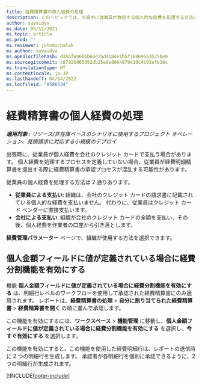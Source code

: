 ```yaml
---
title: 経費精算書の個人経費の処理
description: このトピックでは、出張中に従業員が負担する個人的な経費を処理する方法に関する情報を説明します。
author: suvaidya
ms.date: 05/11/2021
ms.topic: article
ms.prod: ''
ms.reviewer: johnmichalak
ms.author: suvaidya
ms.openlocfilehash: d35bf6960bb60e2ad4184e1b5f188695a3525be0
ms.sourcegitcommit: c0792bd65d92db25e0e8864879a19c4b93efb10c
ms.translationtype: HT
ms.contentlocale: ja-JP
ms.lasthandoff: 04/14/2022
ms.locfileid: "8586534"
---
```

# <a name="work-with-personal-expenses-on-an-expense-report"></a>経費精算書の個人経費の処理

_**適用対象 :** リソース/非在庫ベースのシナリオに使用するプロジェクト オペレーション、見積請求に対応する小規模のデプロイ_

出張時に、従業員が個人経費を会社のクレジット カードで支払う場合があります。 個人経費を処理するプロセスを定義していない場合、従業員が経費明細精算書を提出する際に経費精算書の承認プロセスが混乱する可能性があります。

従業員の個人経費を処理する方法は 2 通りあります。

  - **従業員による支払い**: 組織は、会社のクレジット カードの請求書に記載されている個人的な経費を支払いません。 代わりに、従業員はクレジット カード ベンダーに直接支払います。 
  - **会社による支払い**: 組織が会社のクレジット カードの全額を支払い、その後、個人経費を作業者の口座から引き落とします。

**経費管理パラメーター** ページで、組織が使用する方法を選択できます。


## <a name="enable-split-expense-function-when-personal-amount-field-has-value-defined"></a>個人金額フィールドに値が定義されている場合に経費分割機能を有効にする

機能 **個人金額フィールドに値が定義されている場合に経費分割機能を有効にする** は、明細行レベルのワークフローを使用して承認された経費精算書にのみ適用されます。 レポートは、**経費精算書の処理** > **自分に割り当てられた経費精算書** > **経費精算書を開く** の順に進んで承認します。 

この機能を有効にするには、**ワークスペース** > **機能管理** に移動し、**個人金額フィールドに値が定義されている場合に経費分割機能を有効にする** を選択し、**今すぐ有効にする** を選択します。 

この機能を有効にすると、この機能を使用した経費明細行は、レポートの送信時に 2 つの明細行を生成します。 承認者が各明細行を個別に承認できるように、2 つの明細行が生成されます。


[!INCLUDE[footer-include](../includes/footer-banner.md)]
